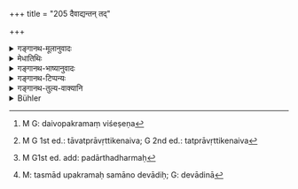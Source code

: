 +++
title = "205 दैवाद्यन्तन् तद्"

+++

<details><summary>गङ्गानथ-मूलानुवादः</summary>

One should first engage the Brāhmaṇa in honour of the gods, as a protection to these (offerings to) Pitṛs; for the Rākṣasas take away the śrāddha that is devoid of protection.—(204)
</details>

<details><summary>मेधातिथिः</summary>

आदिश् च अन्तश् च आद्यन्तौ । दैवं आद्यन्ताव् अस्येति **दैवाद्यन्तम्** । दैवेन कर्मणा आदिर् उपक्रमः श्राद्धस्य कर्तव्यः । अतश् च निमन्त्रणं देवानां पूर्वं कर्तव्यम् । अन्तः समाप्तिः । विसर्जितेषु पित्र्येषु ब्राह्मणेषु पश्चाद् देवानां विसर्जनं कर्तव्यम् । 

- <u>गन्धादिदाने</u> ऽपि दैवोपक्रमतां मन्यन्ते । 

- <u>न तु</u> तेषां पदार्थानां दैवेनोपक्रमसमाप्ती संभवतः, आवृत्तिप्रसङ्गात् । प्रयोगधर्मश् चायं दैवाद्यन्तता, न प्रतिपदार्थधर्मः । पदार्थानां तु गन्धमाल्यादीनां दैवोपक्रमताविशेषेण[^३५८] कर्तव्यम् उद्दिश्यते । तावत् प्रवृत्तिकेनैव[^३५९] क्रमेण सिद्ध्यति । निमन्त्रणं तावद् दैवपूर्वं कर्तव्यम् । यत एव प्रथमः पदार्थ आरब्धस् तत एवान्येषाम् आरम्भो युक्तः । पदार्थः पदार्थान्तरारम्भं नियच्छति यतः । तद् उक्तम्- "प्रकृत्या कृतकालानां गुणानां तदुपक्रमात्" इति[^३६०] । 


[^३६०]:
     M G1st ed. add: padārthadharmaḥ


[^३५९]:
     M G 1st ed.: tāvatprāvṛttikenaiva; G 2nd ed.: tatprāvṛttikenaiva


[^३५८]:
     M G: daivopakramaṃ viśeṣeṇa

- तच् छ्राद्धकर्म **ईहेत** कुर्यात् । परिशिष्टो ऽर्थवादः । **पित्र्याद्यन्तं न तद् भवेत्** । दैवाद्यन्तत्वस्य विहितत्वात् पित्र्याद्यन्तप्रेतिषेधो ऽर्थवादतया लौकिकवाक्यवन् नेयः । लोके हि किंचिद् विधाय तद्विपरीतम् अप्राप्तम् अपि निषेधति । क्रिया हि द्र्वयं विनयति नाद्रव्यम् इति । **क्षिप्रं नश्यति सान्वयः** । संतानाफलप्रदर्शनरूपो ऽयं निन्दार्थवादः । अतश् च सर्वं परिवेषणादि दैवपूर्वकं कर्तव्यम् ।

- यत् त्व् अन्तरा भक्ताद्युपनयनं पिपासतां च पानादिदानं तद् यस्यैवेच्छा प्रथमम् उपजाता तस्मा एवोपनेतव्यम् । अनर्थिनस् तदनुरोधेनोपनीयमाने प्रधानविधिबाधः स्यात् "हर्षयेत् ब्राह्मणान्" इति । तथा कश्चिन् मधुररसप्रियो ऽपरो ऽम्लरससात्म्यस् तत्र, "भक्ष्यं भोज्यं च विविधं पानानि सुरभीणि च" (म्ध् ३.२१७) इति बहुषु पानकेषु सत्सु यद्य् अन्यानुरोधेन न अन्यत्र रससात्म्यम् आपादयेत् ततो व्याधिर् अस्य जनितः स्यात् । तस्माद् उपक्रमसमापने एव दैवादिना[^३६१] ॥ ३.१९५ ॥


[^३६१]:
     M: tasmād upakramaḥ samāno devādiḥ; G: devādinā
</details>

<details><summary>गङ्गानथ-भाष्यानुवादः</summary>

That in whose beginning and at whose end a rite in honour of the gods is performed is said to ‘*begin and end with a rite in honour of the gods*.’ The beginning of the *Śrāddha* rite should be made with a rite performed in honour of the gods; it is for this reason that the invitation of the Brāhmaṇas in honour of the gods should be done first. ‘*End*’ is *completion*. The meaning is that the Brāhmaṇas fed in honour of the gods.should be dismissed after those fed in honour of the Pitṛs have been sent away.

Some people hold that in the offering of sandal-paste, *&c*. also, beginning should be made with what is done in honour of the gods.

But, in regard to these details, it is not possible to make either the beginning or the end with what is done in honour of the gods; as this would lead to repe???on (repetition?). Further, that *it should begin and end with what is done in honour of the gods* has been laid down here as pertaining to the entire procedure, and not to each of the intervening details. That the performance of the details shall begin with what is done in honour of the gods would follow from the natural course of the action; it having been fixed that the inviting is to begin with those invited in honour of the gods, it would be only natural that the other details shall also start with the same with which that first step had started; since one detail controls the starting of another detail, as laid down in the assertion that—‘the starting of the details is determined by the time fixed for them in connection with the Primary Act.’

Such a *Śrāddha* -rite one shall ‘endeavour’ to perform.

The rest of the verse is a purely laudatory description.

‘*It should never be one beginning and ending with a rite in honour of the Pitṛs*’—Inasmuch as it has been already enjoined that the act should begin and end with what is done in honour of the gods, the further prohibition of beginning and ending with what is done in honour. of the Pitṛs has to be taken, in the manner of ordinary assertions, as a purely descriptive reiteration. In ordinary parlance, having laid down one thing, one often negatives its contrary, even though there be no possibility of this latter being adopted. As a matter of fact, an action controls the substance, not what is not a substance.

‘*Quickly perishes, along with his progeny*;’—this deprecatoy description is meant to indicate that the man fails to obtain the reward in the form of offsprings.

From this it follows that all the acts, of serving the food and the like, should begin with what is done in honour of the gods. As for what is done during the process—the serving of more rice, &c., at intervals, the supplying of water to those that may happen to want water for drinking, and so forth,—all this should be done first to one who may happen to express his desire first. If one were to offer these things to one who does not want them, simply because of his being invited in honour of the gods, then one would be trans- greasing the principal injunction that—‘one should make the Brāhmaṇas happy.’

Some one may happen to be fond of sweets, another may be one who finds adds more wholesome; so that, having provided “various edibles and fragrant drinks” (Manu, 3. 227), if, by other considerations, one were to give to one what suits his taste and constitution, the invitee would contract disease.

From all this it follows that in the feeding it is only the beginning and end that should be done with those invited in honour of the gods.—(205)
</details>

<details><summary>गङ्गानथ-टिप्पन्यः</summary>

This verse is quoted in *Aparārka* (p. 456) as meaning that the Brāhmaṇa
to be fed in honour of the Viśvedevas should be invited before that to
be fed in honour of the Pitṛs; and concludes that the matter is purely
optional, in view of the contrary rule laid down by Pracetas;—in
*Śrāddhakriyākaumudī*, (p. 54);—in *Gadādharapaddhati* (Kāla, p. 526),
which explains ‘*daivādyantam*’ as ‘beginning and ending with the
offering to the Devas’, which means that the invitation is to be made
afresh in connection with the *Devakṛtya*, and the concluding rites
should be performed last of all for the Devas;—and in *Hemādri*
(Śrāddha, p. 1045), which says that the other rites shall begin with the
Devas, but the *Visarjana* is to be done last for the Devas.
</details>

<details><summary>गङ्गानथ-तुल्य-वाक्यानि</summary>

*Laghu-Hārīta* (96).—‘If one, through ignorance, makes offerings to the
Pitṛs and neglects the Gods, his Pitṛs abandon that Śrāddha as if it
were something unclean.’

*Devala*.—‘Whatever rite is performed in honour of Pitṛs should be
preceded by the offering to the Viśvedevas.’
</details>

<details><summary>Bühler</summary>

205	Let him make (the Sraddha) begin and end with (a rite) in honour of the gods; it shall not begin and end with a (rite) to the manes; for he who makes it begin and end with a (rite) in honour of the manes, soon perishes together with his progeny.
</details>
